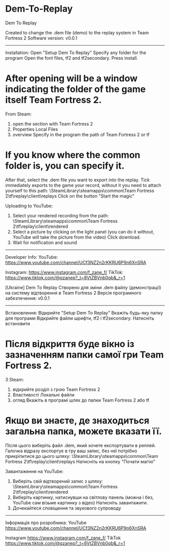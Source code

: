 # Dem-To-Replay
Dem To Replay 

Created to change the .dem file (demo) to the replay system in Team Fortress 2
Software version: v0.0.1
________________________________________________________________________________________
Installation:
Open "Setup Dem To Replay"
Specify any folder for the program 
Open the font files, tf2 and tf2secondary.
Press install.

After opening will be a window indicating the folder of the game itself Team Fortress 2. 
===========================================================
From Steam:
1. open the section with Team Fortress 2 
2. Properties 
Local Files
4. overview 
Specify in the program the path of Team Fortress 2 or tf

If you know where the common folder is, you can specify it.
===========================================================
After that, select the .dem file you want to export into the replay.
Tick immediately exports to the game your record, without it you need to attach yourself to this path:
\SteamLibrary\steamapps\common\Team Fortress 2\tf\replay\client\replays
Click on the button "Start the magic"

Uploading to YouTube:  
1. Select your rendered recording from the path: 
\SteamLibrary\steamapps\common\Team Fortress 2\tf\replay\client\rendered
2. Select a picture by clicking on the light panel (you can do it without, YouTube will take the picture from the video)
Click download.
4. Wait for notification and sound
_________________________________________________________________________________________

Developer Info:
YouTube: https://www.youtube.com/channel/UCf3NZ2n2rKKRU6P9n6XnSRA

Instagram: https://www.instagram.com/f_zane_f/
TikTok: https://www.tiktok.com/@qzanep?_t=8VtZBVnb0qb&_r=1

[Ukraine]
Dem To Replay 
Створено для зміни .dem файлу (демонстрації) на систему відтворення в Team Fortress 2
Версія програмного забезпечення: v0.0.1
________________________________________________________________________________________
Встановлення:
Відкрийте "Setup Dem To Replay"
Вкажіть будь-яку папку для програми 
Відкрийте файли шрифти, tf2 і tf2secondary.
Натисніть встановити

Після відкриття буде вікно із зазначенням папки самої гри Team Fortress 2.
===========================================================
З Steam:
1. відкрийте розділ з грою Team Fortress 2 
2. Властивості 
Локальні файли
4. огляд 
Вкажіть в програмі шлях до папки Team Fortress 2 або tf

Якщо ви знаєте, де знаходиться загальна папка, можете вказати її.
===========================================================
Після цього виберіть файл .dem, який хочете експортувати в реплей.
Галочка відразу експортує в гру ваш запис, без неї потрібно прикріпитися до цього шляху:
\SteamLibrary\steamapps\common\Team Fortress 2\tf\replay\client\replays
Натисніть на кнопку "Почати магію"

Завантаження на YouTube:  
1. Виберіть свій відтворений запис з шляху: 
\SteamLibrary\steamapps\common\Team Fortress 2\tf\replay\client\rendered
2. Виберіть картинку, натиснувши на світлову панель (можна і без, YouTube сам візьме картинку з відео)
Натисніть завантажити.
4. Дочекайтеся сповіщення та звукового супроводу
_________________________________________________________________________________________

Інформація про розробника:
YouTube https://www.youtube.com/channel/UCf3NZ2n2rKKRU6P9n6XnSRA

Instagram https://www.instagram.com/f_zane_f/
TikTok https://www.tiktok.com/@qzanep?_t=8VtZBVnb0qb&_r=1
